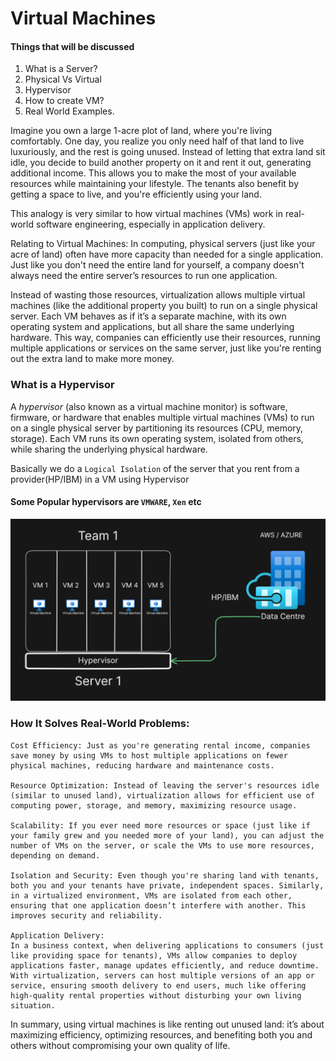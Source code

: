 # Virtual Machines

#### Things that will be discussed
1. What is a Server?
2. Physical Vs Virtual
3. Hypervisor
4. How to create VM?
5. Real World Examples.

Imagine you own a large 1-acre plot of land, where you're living comfortably. One day, you realize you only need half of that land to live luxuriously, and the rest is going unused. Instead of letting that extra land sit idle, you decide to build another property on it and rent it out, generating additional income. This allows you to make the most of your available resources while maintaining your lifestyle. The tenants also benefit by getting a space to live, and you're efficiently using your land.

This analogy is very similar to how virtual machines (VMs) work in real-world software engineering, especially in application delivery.

Relating to Virtual Machines:
In computing, physical servers (just like your acre of land) often have more capacity than needed for a single application. Just like you don't need the entire land for yourself, a company doesn't always need the entire server’s resources to run one application.

Instead of wasting those resources, virtualization allows multiple virtual machines (like the additional property you built) to run on a single physical server. Each VM behaves as if it’s a separate machine, with its own operating system and applications, but all share the same underlying hardware. This way, companies can efficiently use their resources, running multiple applications or services on the same server, just like you're renting out the extra land to make more money.

### What is a Hypervisor
A *hypervisor* (also known as a virtual machine monitor) is software, firmware, or hardware that enables multiple virtual machines (VMs) to run on a single physical server by partitioning its resources (CPU, memory, storage). Each VM runs its own operating system, isolated from others, while sharing the underlying physical hardware.

Basically we do a `Logical Isolation` of the server that you rent from a provider(HP/IBM) in a VM using Hypervisor

#### Some Popular hypervisors are `VMWARE`, `Xen` etc

![Alt text](./servers.png)


### How It Solves Real-World Problems:
    
    Cost Efficiency: Just as you're generating rental income, companies save money by using VMs to host multiple applications on fewer physical machines, reducing hardware and maintenance costs.

    Resource Optimization: Instead of leaving the server's resources idle (similar to unused land), virtualization allows for efficient use of computing power, storage, and memory, maximizing resource usage.

    Scalability: If you ever need more resources or space (just like if your family grew and you needed more of your land), you can adjust the number of VMs on the server, or scale the VMs to use more resources, depending on demand.

    Isolation and Security: Even though you're sharing land with tenants, both you and your tenants have private, independent spaces. Similarly, in a virtualized environment, VMs are isolated from each other, ensuring that one application doesn’t interfere with another. This improves security and reliability.

    Application Delivery:
    In a business context, when delivering applications to consumers (just like providing space for tenants), VMs allow companies to deploy applications faster, manage updates efficiently, and reduce downtime. With virtualization, servers can host multiple versions of an app or service, ensuring smooth delivery to end users, much like offering high-quality rental properties without disturbing your own living situation.

In summary, using virtual machines is like renting out unused land: it’s about maximizing efficiency, optimizing resources, and benefiting both you and others without compromising your own quality of life.



